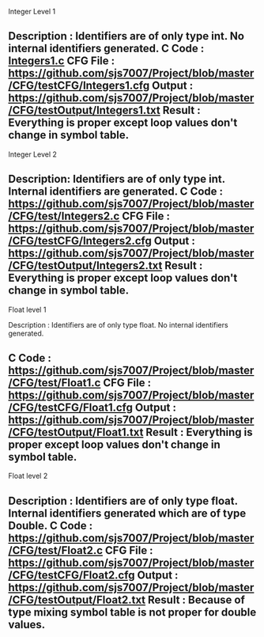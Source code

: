 Integer Level 1 

Description : Identifiers are of only type int. No internal identifiers generated.
C Code : [Integers1.c](test/Integers1.c)
CFG File : https://github.com/sjs7007/Project/blob/master/CFG/testCFG/Integers1.cfg
Output :  https://github.com/sjs7007/Project/blob/master/CFG/testOutput/Integers1.txt
Result : Everything is proper except loop values don't change in symbol table.
------------------------------
Integer Level 2

Description: Identifiers are of only type int. Internal identifiers are generated.
C Code : https://github.com/sjs7007/Project/blob/master/CFG/test/Integers2.c
CFG File : https://github.com/sjs7007/Project/blob/master/CFG/testCFG/Integers2.cfg
Output :  https://github.com/sjs7007/Project/blob/master/CFG/testOutput/Integers2.txt
Result : Everything is proper except loop values don't change in symbol table.
------------------------------
Float level 1 

Description : Identifiers are of only type float. No internal identifiers generated.

C Code : https://github.com/sjs7007/Project/blob/master/CFG/test/Float1.c
CFG File : https://github.com/sjs7007/Project/blob/master/CFG/testCFG/Float1.cfg
Output :  https://github.com/sjs7007/Project/blob/master/CFG/testOutput/Float1.txt
Result : Everything is proper except loop values don't change in symbol table.
-------------------------------
Float level 2

Description : Identifiers are of only type float. Internal identifiers generated which are of type Double.
C Code : https://github.com/sjs7007/Project/blob/master/CFG/test/Float2.c
CFG File : https://github.com/sjs7007/Project/blob/master/CFG/testCFG/Float2.cfg
Output :  https://github.com/sjs7007/Project/blob/master/CFG/testOutput/Float2.txt
Result : Because of type mixing symbol table is not proper for double values. 
--------------------------------